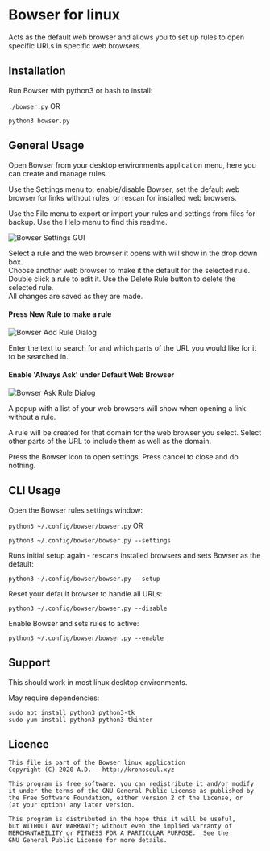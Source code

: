 # Bowser for linux

Acts as the default web browser and allows you to set up rules to open specific URLs in specific web browsers.

## Installation

Run Bowser with python3 or bash to install:

 ```./bowser.py``` OR

 ```python3 bowser.py```  


## General Usage

Open Bowser from your desktop environments application menu, here you can create and manage rules.<br/>

Use the Settings menu to: enable/disable Bowser, set the default web browser for links without rules, or rescan for installed web browsers.<br/>

Use the File menu to export or import your rules and settings from files for backup. Use the Help menu to find this readme.<br/>


![Bowser Settings GUI](doc/BowserGUI.png?raw=true "Screenshot of Bowser Settings GUI")

Select a rule and the web browser it opens with will show in the drop down box.<br/>
Choose another web browser to make it the default for the selected rule.<br/>
Double click a rule to edit it. Use the Delete Rule button to delete the selected rule.<br/>
All changes are saved as they are made.<br/>

#### Press New Rule to make a rule

![Bowser Add Rule Dialog](doc/BowserAddRuleGUI.png?raw=true "Screenshot of Bowser Add Rule Dialog")

   Enter the text to search for and which parts of the URL you would like for it to be searched in.

#### Enable 'Always Ask' under Default Web Browser

![Bowser Ask Rule Dialog](doc/BowserAskRuleGUI.png?raw=true "Screenshot of Bowser Add Rule Dialog")

   A popup with a list of your web browsers will show when opening a link without a rule.

   A rule will be created for that domain for the web browser you select. Select other parts of the URL to include them as well as the domain.

   Press the Bowser icon to open settings. Press cancel to close and do nothing.

## CLI Usage
Open the Bowser rules settings window:

 ```python3 ~/.config/bowser/bowser.py``` OR
 
 ```python3 ~/.config/bowser/bowser.py --settings```

Runs initial setup again - rescans installed browsers and sets Bowser as the default:

 ```python3 ~/.config/bowser/bowser.py --setup```

Reset your default browser to handle all URLs:

 ```python3 ~/.config/bowser/bowser.py --disable```

Enable Bowser and sets rules to active:

 ```python3 ~/.config/bowser/bowser.py --enable```

## Support

This should work in most linux desktop environments.

May require dependencies:
```
sudo apt install python3 python3-tk
sudo yum install python3 python3-tkinter
```

##   Licence

```
This file is part of the Bowser linux application
Copyright (C) 2020 A.D. - http://kronosoul.xyz
```

```
This program is free software: you can redistribute it and/or modify
it under the terms of the GNU General Public License as published by
the Free Software Foundation, either version 2 of the License, or
(at your option) any later version.

This program is distributed in the hope this it will be useful,
but WITHOUT ANY WARRANTY; without even the implied warranty of
MERCHANTABILITY or FITNESS FOR A PARTICULAR PURPOSE.  See the
GNU General Public License for more details.
```
